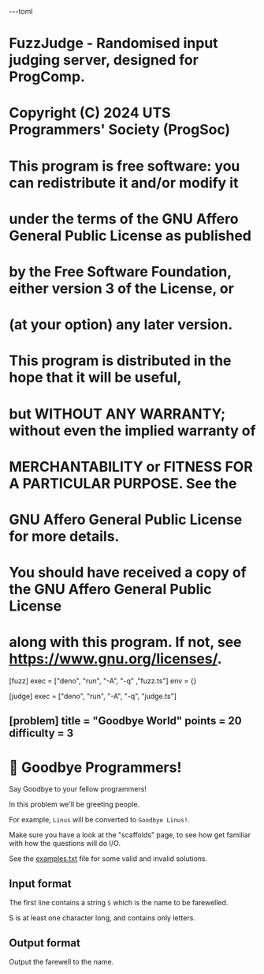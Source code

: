 ---toml
# FuzzJudge - Randomised input judging server, designed for ProgComp.
# Copyright (C) 2024 UTS Programmers' Society (ProgSoc)
#
# This program is free software: you can redistribute it and/or modify it
# under the terms of the GNU Affero General Public License as published
# by the Free Software Foundation, either version 3 of the License, or
# (at your option) any later version.
#
# This program is distributed in the hope that it will be useful,
# but WITHOUT ANY WARRANTY; without even the implied warranty of
# MERCHANTABILITY or FITNESS FOR A PARTICULAR PURPOSE. See the
# GNU Affero General Public License for more details.
#
# You should have received a copy of the GNU Affero General Public License
# along with this program. If not, see <https://www.gnu.org/licenses/>.

[fuzz]
exec = ["deno", "run", "-A", "-q" ,"fuzz.ts"]
env = {}

[judge]
exec = ["deno", "run", "-A", "-q", "judge.ts"]

[problem]
title = "Goodbye World"
points = 20
difficulty = 3
---

# 👋 Goodbye Programmers!

Say Goodbye to your fellow programmers!

In this problem we'll be greeting people.

For example, `Linus` will be converted to `Goodbye Linus!`.

Make sure you have a look at the "scaffolds" page, to see how get familiar with how the questions will do I/O.

See the [examples.txt](/api/comp/prob/01-Goodbye/assets/examples.txt) file for some valid and invalid solutions.

## Input format

The first line contains a string `S` which is the name to be farewelled.

S is at least one character long, and contains only letters.

## Output format

Output the farewell to the name.
